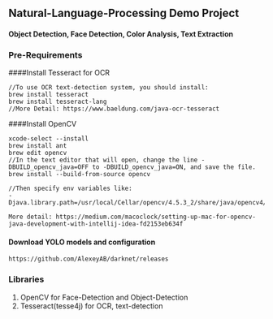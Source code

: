 ## Natural-Language-Processing Demo Project
#### Object Detection, Face Detection, Color Analysis, Text Extraction

### Pre-Requirements
####Install Tesseract for OCR
```
//To use OCR text-detection system, you should install:
brew install tesseract
brew install tesseract-lang
//More Detail: https://www.baeldung.com/java-ocr-tesseract
```
####Install OpenCV
```
xcode-select --install
brew install ant
brew edit opencv
//In the text editor that will open, change the line -DBUILD_opencv_java=OFF to -DBUILD_opencv_java=ON, and save the file.
brew install --build-from-source opencv

//Then specify env variables like:
-Djava.library.path=/usr/local/Cellar/opencv/4.5.3_2/share/java/opencv4/

More detail: https://medium.com/macoclock/setting-up-mac-for-opencv-java-development-with-intellij-idea-fd2153eb634f
```

#### Download YOLO models and configuration
```
https://github.com/AlexeyAB/darknet/releases
```

### Libraries
1. OpenCV for Face-Detection and Object-Detection
2. Tesseract(tesse4j) for OCR, text-detection
